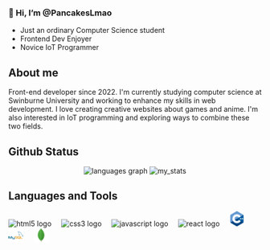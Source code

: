 
<div>
<!--   <img align="right" src="https://media1.tenor.com/m/Scvhaq655n0AAAAC/schwi.gif" height="240" />			 -->
  <h3>👋 Hi, I’m @PancakesLmao</h3>
  
- Just an ordinary Computer Science student    
- Frontend Dev Enjoyer   
- Novice IoT Programmer  
</div>   

<div>
  <h2>About me</h2>
  <p>Front-end developer since 2022. I'm currently studying computer science at Swinburne University and working to enhance my skills in web development. I love creating creative websites about games and anime. I'm also interested in IoT programming and exploring ways to combine these two fields.</p>
</div>

<div>
  <h2>Github Status</h2>
  <div <div align="center">
    <img src="https://github-readme-stats.vercel.app/api/top-langs?username=PancakesLmao&locale=en&hide_title=false&layout=compact&card_width=320&langs_count=5&theme=dracula&hide_border=false" height="150" alt="languages graph"  />
    <img src="https://github-readme-stats.vercel.app/api?username=PancakesLmao&show_icons=true&theme=dracula&locale=en&include_all_commits=true&count_private=true" height="150" alt="my_stats"  />
  </div>
</div>


<div align="left">
  <h2>Languages and Tools</h2>
    <div>
      <img src="https://cdn.jsdelivr.net/gh/devicons/devicon/icons/html5/html5-original.svg" height="30" alt="html5 logo"  />
      <img width="12" />
      <img src="https://cdn.jsdelivr.net/gh/devicons/devicon/icons/css3/css3-original.svg" height="30" alt="css3 logo"  />
      <img width="12" />
      <img src="https://cdn.jsdelivr.net/gh/devicons/devicon/icons/javascript/javascript-original.svg" height="30" alt="javascript logo"  />
      <img width="12" />
      <img src="https://cdn.jsdelivr.net/gh/devicons/devicon/icons/react/react-original.svg" height="30" alt="react logo"  />
      <img width="12" />
      <img src="https://raw.githubusercontent.com/devicons/devicon/6910f0503efdd315c8f9b858234310c06e04d9c0/icons/cplusplus/cplusplus-original.svg" height="30" alt="cplusplus logo"  />
      <img width="12" />
      <img src="https://raw.githubusercontent.com/devicons/devicon/master/icons/mysql/mysql-original-wordmark.svg" height="30" alt="mysql logo"  />
      <img width="12" />
      <img src="https://raw.githubusercontent.com/devicons/devicon/6910f0503efdd315c8f9b858234310c06e04d9c0/icons/mongodb/mongodb-original.svg" height="30" alt="cplusplus logo"  />
      <img width="12" />
    </div>
</div>

<!---
PancakesLmao/PancakesLmao is a ✨ special ✨ repository because its `README.md` (this file) appears on your GitHub profile.
You can click the Preview link to take a look at your changes.
--->

